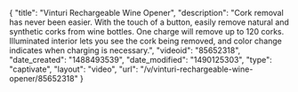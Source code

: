 {
    "title": "Vinturi Rechargeable Wine Opener",
    "description": "Cork removal has never been easier. With the touch of a button, easily remove natural and synthetic corks from wine bottles. One charge will remove up to 120 corks. Illuminated interior lets you see the cork being removed, and color change indicates when charging is necessary.",
    "videoid": "85652318",
    "date_created": "1488493539",
    "date_modified": "1490125303",
    "type": "captivate",
    "layout": "video",
    "url": "\/v\/vinturi-rechargeable-wine-opener\/85652318"
}